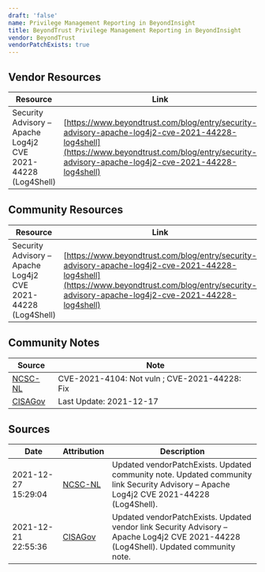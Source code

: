 ```yaml
---
draft: 'false'
name: Privilege Management Reporting in BeyondInsight
title: BeyondTrust Privilege Management Reporting in BeyondInsight
vendor: BeyondTrust
vendorPatchExists: true
---
```


## Vendor Resources
| Resource | Link |
| --- | --- |
| Security Advisory – Apache Log4j2 CVE 2021-44228 (Log4Shell) | [https://www.beyondtrust.com/blog/entry/security-advisory-apache-log4j2-cve-2021-44228-log4shell](https://www.beyondtrust.com/blog/entry/security-advisory-apache-log4j2-cve-2021-44228-log4shell) |

## Community Resources
| Resource | Link |
| --- | --- |
| Security Advisory – Apache Log4j2 CVE 2021-44228 (Log4Shell) | [https://www.beyondtrust.com/blog/entry/security-advisory-apache-log4j2-cve-2021-44228-log4shell](https://www.beyondtrust.com/blog/entry/security-advisory-apache-log4j2-cve-2021-44228-log4shell) |

## Community Notes
| Source | Note |
| --- | --- |
| [NCSC-NL](https://github.com/NCSC-NL/log4shell/blob/main/software/README.md) | CVE-2021-4104: Not vuln ; CVE-2021-44228: Fix </ul> |
| [CISAGov](https://raw.githubusercontent.com/cisagov/log4j-affected-db/develop/README.md) | Last Update: 2021-12-17 |

## Sources
| Date | Attribution | Description |
| --- | --- | --- |
| 2021-12-27 15:29:04 | [NCSC-NL](https://github.com/NCSC-NL/log4shell/blob/main/software/README.md) | Updated vendorPatchExists. Updated community note. Updated community link Security Advisory – Apache Log4j2 CVE 2021-44228 (Log4Shell).  |
| 2021-12-21 22:55:36 | [CISAGov](https://raw.githubusercontent.com/cisagov/log4j-affected-db/develop/README.md) | Updated vendorPatchExists. Updated vendor link Security Advisory – Apache Log4j2 CVE 2021-44228 (Log4Shell). Updated community note.  |
